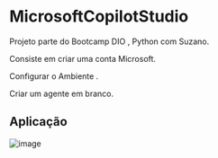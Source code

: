 # MicrosoftCopilotStudio

Projeto parte do Bootcamp DIO , Python com Suzano.

Consiste em criar uma conta Microsoft.

Configurar o Ambiente .

Criar um agente em branco.

## Aplicação

![image](https://github.com/user-attachments/assets/a427c8a4-5f5b-4cb2-8f47-7cb928ec5256)
